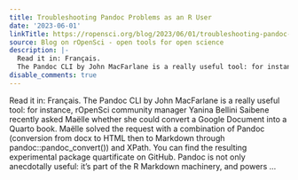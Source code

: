 ```yaml
---
title: Troubleshooting Pandoc Problems as an R User
date: '2023-06-01'
linkTitle: https://ropensci.org/blog/2023/06/01/troubleshooting-pandoc-problems-as-an-r-user/
source: Blog on rOpenSci - open tools for open science
description: |-
  Read it in: Français.
  The Pandoc CLI by John MacFarlane is a really useful tool: for instance, rOpenSci community manager Yanina Bellini Saibene recently asked Maëlle whether she could convert a Google Document into a Quarto book. Maëlle solved the request with a combination of Pandoc (conversion from docx to HTML then to Markdown through pandoc::pandoc_convert()) and XPath. You can find the resulting experimental package quartificate on GitHub. Pandoc is not only anecdotally useful: it&rsquo;s part of the R Markdown machinery, and powers ...
disable_comments: true
---
```

Read it in: Français.
The Pandoc CLI by John MacFarlane is a really useful tool: for instance, rOpenSci community manager Yanina Bellini Saibene recently asked Maëlle whether she could convert a Google Document into a Quarto book. Maëlle solved the request with a combination of Pandoc (conversion from docx to HTML then to Markdown through pandoc::pandoc_convert()) and XPath. You can find the resulting experimental package quartificate on GitHub. Pandoc is not only anecdotally useful: it&rsquo;s part of the R Markdown machinery, and powers ...